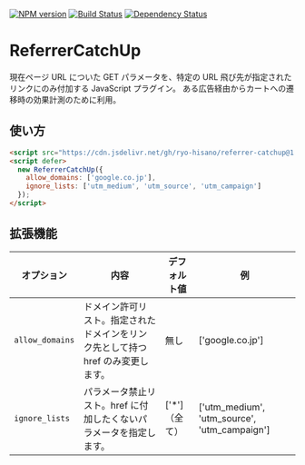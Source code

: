 [![NPM version](https://img.shields.io/npm/v/referrer-catchup.svg)](https://www.npmjs.com/package/referrer-catchup)
[![Build Status](https://img.shields.io/travis/ryo-hisano/referrer-catchup.svg)](https://travis-ci.org/ryo-hisano/referrer-catchup)
[![Dependency Status](https://img.shields.io/david/ryo-hisano/referrer-catchup.svg)](https://david-dm.org/ryo-hisano/referrer-catchup)

# ReferrerCatchUp

現在ページ URL についた GET パラメータを、特定の URL 飛び先が指定されたリンクにのみ付加する JavaScript プラグイン。
ある広告経由からカートへの遷移時の効果計測のために利用。

## 使い方

```html
<script src="https://cdn.jsdelivr.net/gh/ryo-hisano/referrer-catchup@1.0.1/dist/ref.js" defer></script>
<script defer>
  new ReferrerCatchUp({
    allow_domains: ['google.co.jp'],
    ignore_lists: ['utm_medium', 'utm_source', 'utm_campaign']
  });
</script>
```

## 拡張機能

| オプション      | 内容                                                                             | デフォルト値   | 例                                           |
| --------------- | -------------------------------------------------------------------------------- | -------------- | -------------------------------------------- |
| `allow_domains` | ドメイン許可リスト。指定されたドメインをリンク先として持つ href のみ変更します。 | 無し           | ['google.co.jp']                             |
| `ignore_lists`  | パラメータ禁止リスト。href に付加したくないパラメータを指定します。              | ['\*']（全て） | ['utm_medium', 'utm_source', 'utm_campaign'] |
